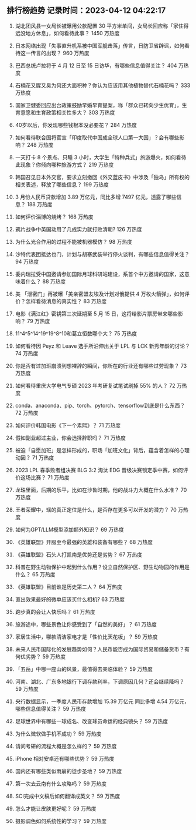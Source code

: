 
## 排行榜趋势 记录时间：2023-04-12 04:22:17
  
  1. 湖北团风县一女局长被曝用公款配置 30 平方米单间，女局长回应称「家住得远没地方休息」，如何看待此事？ 1450 万热度
    
  2. 日本网络出现「失事直升机系被中国军舰击落」传言，日防卫省辟谣，如何看待这一传言的出现？ 960 万热度
    
  3. 巴西总统卢拉将于 4 月 12 日至 15 日访华，有哪些信息值得关注？ 404 万热度
    
  4. 石楠花又腥又臭为何还大面积种？你认为应该用其他植物替代石楠花吗？ 333 万热度
    
  5. 国家卫健委回应出台政策鼓励早婚早育提案，称「群众已转向少生优育」，生育意愿和生育政策相关性多大？ 303 万热度
    
  6. 40岁以后，你发现哪些钱根本没必要花？ 284 万热度
    
  7. 如何看待联合国将官宣「印度取代中国成全球人口第一大国」？会有哪些影响？ 248 万热度
    
  8. 一天打卡 8 个景点、只睡 3 小时，大学生「特种兵式」旅游爆火，如何看待此现象？你倾向哪种旅游方式？ 219 万热度
    
  9. 韩国召见日本外交官，要求立刻撤回《外交蓝皮书》中涉及「独岛」所有权的相关表述，释放了哪些信息？ 199 万热度
    
  10. 3 月份人民币贷款增加 3.89 万亿元，同比多增 7497 亿元，透露了哪些信息？ 188 万热度
    
  11. 如何评价淄博的烧烤？ 168 万热度
    
  12. 鸦片战争中英国动用了几成实力就打败清朝? 126 万热度
    
  13. 为什么光合作用的过程不能被机器模仿？ 98 万热度
    
  14. 沙特代表团抵达也门，计划与胡塞武装举行停火谈判，有哪些信息值得关注？ 94 万热度
    
  15. 委内瑞拉受中国邀请参加国际月球科研站建设，系首个中方邀请的国家，这意味着什么？ 88 万热度
    
  16. 美 「泄密门」再被曝「美亲密盟友埃及计划对俄提供 4 万枚火箭弹」，如何评价？怎样看待消息的真实性？ 83 万热度
    
  17. 电影《满江红》密钥第三次延期至 5 月 15 日，这将给影片票房带来哪些影响？ 79 万热度
    
  18. 11^4^5^14^19^19^8^10和葛立恒数哪个大？ 75 万热度
    
  19. 如何看待因 Peyz 和 Leave 选手所沿伸出关于 LPL 与 LCK 新秀年龄的讨论？ 74 万热度
    
  20. 你是否有过加班崩溃到想裸辞的瞬间，你所在的行业还有哪些过劳现象？ 73 万热度
    
  21. 如何看待重庆大学电气专硕 2023 年考研复试笔试刷掉 55% 的人？ 72 万热度
    
  22. conda、anaconda、pip、torch、pytorch、tensorflow到底是什么东西？ 72 万热度
    
  23. 如何评价韩国电影《下一个素熙》？ 71 万热度
    
  24. 假如副业超过主业，你会选择辞职吗？ 71 万热度
    
  25. 被迫「自愿加班」是怎样形成的，职场「加班文化」背后，蕴含着怎样的心理动因？ 71 万热度
    
  26. 2023 LPL 春季败者组决赛 BLG 3:2 淘汰 EDG 晋级决赛锁定季中赛，如何评价这场比赛？ 71 万热度
    
  27. 龙珠里面，后期的乐平，比如在沙鲁时期，他的战斗力大概在什么水准？ 70 万热度
    
  28. 王者荣耀中，瑶的真正定位是什么，是否存在更多可以开发的潜力？ 70 万热度
    
  29. 如何为GPT/LLM模型添加额外知识？ 69 万热度
    
  30. 《英雄联盟》开服至今最强的英雄和装备有哪些？ 68 万热度
    
  31. 《英雄联盟》石头人打凯南是优势还是劣势？ 67 万热度
    
  32. 科普在野生动物保护中起到什么作用？设立自然保护区、野生动物园的作用是什么？ 65 万热度
    
  33. 《英雄联盟》目前谁是历史第二人？ 64 万热度
    
  34. 直出效果最好的微单应该买什么相机? 63 万热度
    
  35. 跑步真的会让人快乐吗？ 61 万热度
    
  36. 旅游途中，哪些景色让你感受到了「自然的美好」？ 61 万热度
    
  37. 家居生活中，哪款清洁家电才是「性价比天花板」？ 59 万热度
    
  38. 未来人民币国际化的发展趋势如何？人民币能否成为国际贸易和储备货币？有何优劣势？ 59 万热度
    
  39. 「五岳」中哪一座山的风景，最值得去亲临体验？ 59 万热度
    
  40. 河南、湖北、广东多地银行下调存款利率，下调原因几何？还会继续降吗？ 59 万热度
    
  41. 央行数据显示，一季度人民币存款增加 15.39 万亿元 同比多增 4.54 万亿元，哪些信息值得关注？ 59 万热度
    
  42. 足球世界中有哪些一球成名、改变球员命运的经典镜头？ 59 万热度
    
  43. 为什么微软做手机不成功？ 59 万热度
    
  44. 请问考研的流程大概是怎么样的？ 59 万热度
    
  45. iPhone 相对安卓还有哪些优势？ 59 万热度
    
  46. 国内还有哪些类似雨崩的徒步圣地？ 59 万热度
    
  47. 第一次去云南有什么攻略吗？ 59 万热度
    
  48. SCI完成中文稿后如何翻译成英文？ 59 万热度
    
  49. 怎么才能让皮肤更好呢？ 59 万热度
    
  50. 摄影调色如何系统性的学习？ 59 万热度
    